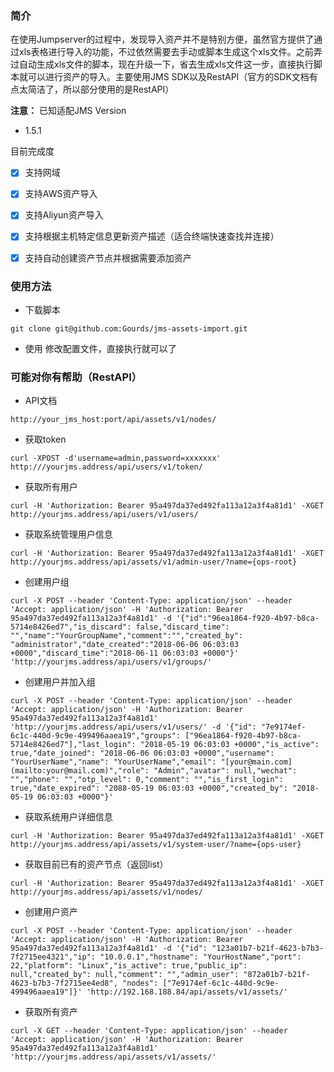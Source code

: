 ### 简介

在使用Jumpserver的过程中，发现导入资产并不是特别方便，虽然官方提供了通过xls表格进行导入的功能，不过依然需要去手动或脚本生成这个xls文件。之前弄过自动生成xls文件的脚本，现在升级一下，省去生成xls文件这一步，直接执行脚本就可以进行资产的导入。主要使用JMS SDK以及RestAPI（官方的SDK文档有点太简洁了，所以部分使用的是RestAPI）

**注意：** 已知适配JMS Version
  - 1.5.1

目前完成度
- [x] 支持网域
- [x] 支持AWS资产导入
- [x] 支持Aliyun资产导入
- [x] 支持根据主机特定信息更新资产描述（适合终端快速查找并连接）
- [x] 支持自动创建资产节点并根据需要添加资产



### 使用方法

- 下载脚本
```
git clone git@github.com:Gourds/jms-assets-import.git
```


- 使用
修改配置文件，直接执行就可以了


### 可能对你有帮助（RestAPI）

- API文档
```
http://your_jms_host:port/api/assets/v1/nodes/
```

- 获取token
```
curl -XPOST -d'username=admin,password=xxxxxxx' http:///yourjms.address/api/users/v1/token/
```

- 获取所有用户
```
curl -H 'Authorization: Bearer 95a497da37ed492fa113a12a3f4a81d1' -XGET http://yourjms.address/api/users/v1/users/
```

- 获取系统管理用户信息
```
curl -H 'Authorization: Bearer 95a497da37ed492fa113a12a3f4a81d1' -XGET http://yourjms.address/api/assets/v1/admin-user/?name={ops-root}
```

- 创建用户组
```
curl -X POST --header 'Content-Type: application/json' --header 'Accept: application/json' -H 'Authorization: Bearer 95a497da37ed492fa113a12a3f4a81d1' -d '{"id":"96ea1864-f920-4b97-b8ca-5714e8426ed7","is_discard": false,"discard_time": "","name":"YourGroupName","comment":"","created_by": "administrator","date_created":"2018-06-06 06:03:03 +0000","discard_time":"2018-06-11 06:03:03 +0000"}' 'http://yourjms.address/api/users/v1/groups/'
```

- 创建用户并加入组
```
curl -X POST --header 'Content-Type: application/json' --header 'Accept: application/json' -H 'Authorization: Bearer 95a497da37ed492fa113a12a3f4a81d1' 'http://yourjms.address/api/users/v1/users/' -d '{"id": "7e9174ef-6c1c-440d-9c9e-499496aaea19","groups": ["96ea1864-f920-4b97-b8ca-5714e8426ed7"],"last_login": "2018-05-19 06:03:03 +0000","is_active": true,"date_joined": "2018-06-06 06:03:03 +0000","username": "YourUserName","name": "YourUserName","email": "[your@main.com](mailto:your@mail.com)","role": "Admin","avatar": null,"wechat": "","phone": "","otp_level": 0,"comment": "","is_first_login": true,"date_expired": "2088-05-19 06:03:03 +0000","created_by": "2018-05-19 06:03:03 +0000"}'
```

- 获取系统用户详细信息
```
curl -H 'Authorization: Bearer 95a497da37ed492fa113a12a3f4a81d1' -XGET http://yourjms.address/api/assets/v1/system-user/?name={ops-user}
```

- 获取目前已有的资产节点（返回list）
```
curl -H 'Authorization: Bearer 95a497da37ed492fa113a12a3f4a81d1' -XGET http://yourjms.address/api/assets/v1/nodes/
```

- 创建用户资产
```
curl -X POST --header 'Content-Type: application/json' --header 'Accept: application/json' -H 'Authorization: Bearer 95a497da37ed492fa113a12a3f4a81d1' -d '{"id": "123a01b7-b21f-4623-b7b3-7f2715ee4321","ip": "10.0.0.1","hostname": "YourHostName","port": 22,"platform": "Linux","is_active": true,"public_ip": null,"created_by": null,"comment": "","admin_user": "872a01b7-b21f-4623-b7b3-7f2715ee4ed8", "nodes": ["7e9174ef-6c1c-440d-9c9e-499496aaea19"]}' 'http://192.168.188.84/api/assets/v1/assets/'
```

- 获取所有资产
```
curl -X GET --header 'Content-Type: application/json' --header 'Accept: application/json' -H 'Authorization: Bearer 95a497da37ed492fa113a12a3f4a81d1' 'http://yourjms.address/api/assets/v1/assets/'
```
